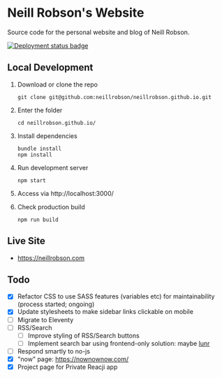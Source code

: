 # Neill Robson's Website

Source code for the personal website and blog of Neill Robson.

[![Deployment status badge](https://github.com/neillrobson/neillrobson.github.io/workflows/Publish%20Website/badge.svg)](https://github.com/neillrobson/neillrobson.github.io/actions)

## Local Development

1. Download or clone the repo

    ```
    git clone git@github.com:neillrobson/neillrobson.github.io.git
    ```

2. Enter the folder

    ```
    cd neillrobson.github.io/
    ```

3. Install dependencies

    ```
    bundle install
    npm install
    ```

4. Run development server

    ```
    npm start
    ```

5. Access via http://localhost:3000/

6. Check production build

    ```
    npm run build
    ```

## Live Site

-   https://neillrobson.com

## Todo

-   [x] Refactor CSS to use SASS features (variables etc) for maintainability (process started; ongoing)
-   [x] Update stylesheets to make sidebar links clickable on mobile
-   [ ] Migrate to Eleventy
-   [ ] RSS/Search
    -   [ ] Improve styling of RSS/Search buttons
    -   [ ] Implement search bar using frontend-only solution: maybe [lunr](https://lunrjs.com)
-   [ ] Respond smartly to no-js
-   [x] "now" page: https://nownownow.com/
-   [x] Project page for Private Reacji app
